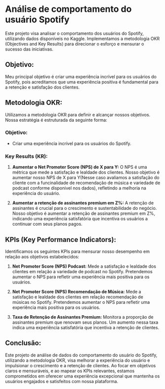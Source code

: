 # Análise de comportamento do usuário Spotify

Este projeto visa analisar o comportamento dos usuários do Spotify, utilizando dados disponíveis no Kaggle. Implementamos a metodologia OKR (Objectives and Key Results) para direcionar o esforço e mensurar o sucesso das iniciativas.

## Objetivo:

Meu principal objetivo é criar uma experiência incrível para os usuários do Spotify, pois acreditamos que uma experiência positiva é fundamental para a retenção e satisfação dos clientes.

## Metodologia OKR:

Utilizamos a metodologia OKR para definir e alcançar nossos objetivos. Nossa estratégia é estruturada da seguinte forma:

### Objetivo:
- Criar uma experiência incrível para os usuários do Spotify.

### Key Results (KR):
1. **Aumentar o Net Promoter Score (NPS) de X para Y:** O NPS é uma métrica que mede a satisfação e lealdade dos clientes. Nosso objetivo é aumentar nosso NPS de X para Y(Nesse caso avaliamos a satisfação do cliente com a funcinalidade de recomendação de música e variedade de podcast conforme disponivel nos dados), refletindo a melhoria na experiência do usuário.
   
2. **Aumentar a retenção de assinantes premium em Z%:** A retenção de assinantes é crucial para o crescimento e sustentabilidade do negócio. Nosso objetivo é aumentar a retenção de assinantes premium em Z%, indicando uma experiência satisfatória que incentiva os usuários a continuar com seus planos pagos.

## KPIs (Key Performance Indicators):

Identificamos os seguintes KPIs para mensurar nosso desempenho em relação aos objetivos estabelecidos:

1. **Net Promoter Score (NPS) Podcast:** Mede a satisfação e lealdade dos clientes em relação a variedade de podcast no Spotify. Pretendemos aumentar o NPS para refletir uma experiência mais positiva para os usuários.

2. **Net Promoter Score (NPS) Recomendação de Música:** Mede a satisfação e lealdade dos clientes em relação recomendação de músicas no Spotify. Pretendemos aumentar o NPS para refletir uma experiência mais positiva para os usuários.

3. **Taxa de Retenção de Assinantes Premium:** Monitora a proporção de assinantes premium que renovam seus planos. Um aumento nessa taxa indica uma experiência satisfatória que incentiva a retenção de clientes.

## Conclusão:

Este projeto de análise de dados do comportamento do usuário do Spotify, utilizando a metodologia OKR, visa melhorar a experiência do usuário e impulsionar o crescimento e a retenção de clientes. Ao focar em objetivos claros e mensuráveis, e ao mapear os KPIs relevantes, estamos comprometidos em oferecer uma experiência excepcional que mantenha os usuários engajados e satisfeitos com nossa plataforma.

